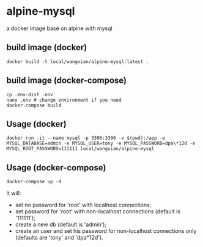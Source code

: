 # alpine-mysql
a docker image base on alpine with mysql

## build image (docker)
```
docker build -t local/wangxian/alpine-mysql:latest .
```
## build image (docker-compose)
```
cp .env-dist .env
nano .env # change environment if you need
docker-compose build
```

## Usage (docker)
```
docker run -it --name mysql -p 3306:3306 -v $(pwd):/app -e MYSQL_DATABASE=admin -e MYSQL_USER=tony -e MYSQL_PASSWORD=dpa\*12d -e MYSQL_ROOT_PASSWORD=111111 local/wangxian/alpine-mysql
```

## Usage (docker-compose)
```
docker-compose up -d
```


It will:
- set no password for 'root' with localhost connections;
- set password for 'root' with non-localhost connections (default is '111111');
- create a new db (default is 'admin');
- create an user and set his password for non-localhost connections only (defaults are 'tony' and 'dpa*12d').
